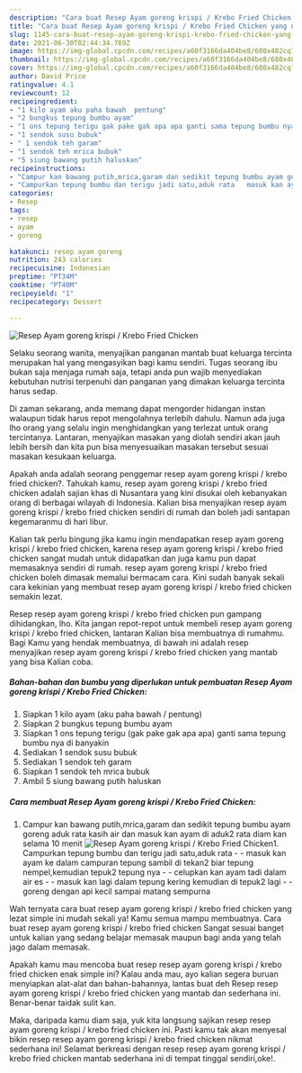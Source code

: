 ```yaml
---
description: "Cara buat Resep Ayam goreng krispi / Krebo Fried Chicken yang nikmat Untuk Jualan"
title: "Cara buat Resep Ayam goreng krispi / Krebo Fried Chicken yang nikmat Untuk Jualan"
slug: 1145-cara-buat-resep-ayam-goreng-krispi-krebo-fried-chicken-yang-nikmat-untuk-jualan
date: 2021-06-30T02:44:34.769Z
image: https://img-global.cpcdn.com/recipes/a60f3166da404be8/680x482cq70/resep-ayam-goreng-krispi-krebo-fried-chicken-foto-resep-utama.jpg
thumbnail: https://img-global.cpcdn.com/recipes/a60f3166da404be8/680x482cq70/resep-ayam-goreng-krispi-krebo-fried-chicken-foto-resep-utama.jpg
cover: https://img-global.cpcdn.com/recipes/a60f3166da404be8/680x482cq70/resep-ayam-goreng-krispi-krebo-fried-chicken-foto-resep-utama.jpg
author: David Price
ratingvalue: 4.1
reviewcount: 12
recipeingredient:
- "1 kilo ayam aku paha bawah  pentung"
- "2 bungkus tepung bumbu ayam"
- "1 ons tepung terigu gak pake gak apa apa ganti sama tepung bumbu nya di banyakin"
- "1 sendok susu bubuk"
- " 1 sendok teh garam"
- "1 sendok teh mrica bubuk"
- "5 siung bawang putih haluskan"
recipeinstructions:
- "Campur kan bawang putih,mrica,garam dan sedikit tepung bumbu ayam goreng aduk rata kasih air dan masuk kan ayam di aduk2 rata diam kan selama 10 menit"
- "Campurkan tepung bumbu dan terigu jadi satu,aduk rata   masuk kan ayam ke dalam campuran tepung sambil di tekan2 biar tepung nempel,kemudian tepuk2 tepung nya   celupkan kan ayam tadi dalam air es   masuk kan lagi dalam tepung kering kemudian di tepuk2 lagi   goreng dengan api kecil sampai matang sempurna"
categories:
- Resep
tags:
- resep
- ayam
- goreng

katakunci: resep ayam goreng 
nutrition: 243 calories
recipecuisine: Indonesian
preptime: "PT34M"
cooktime: "PT40M"
recipeyield: "1"
recipecategory: Dessert

---
```



![Resep Ayam goreng krispi / Krebo Fried Chicken](https://img-global.cpcdn.com/recipes/a60f3166da404be8/680x482cq70/resep-ayam-goreng-krispi-krebo-fried-chicken-foto-resep-utama.jpg)

Selaku seorang wanita, menyajikan panganan mantab buat keluarga tercinta merupakan hal yang mengasyikan bagi kamu sendiri. Tugas seorang ibu bukan saja menjaga rumah saja, tetapi anda pun wajib menyediakan kebutuhan nutrisi terpenuhi dan panganan yang dimakan keluarga tercinta harus sedap.

Di zaman  sekarang, anda memang dapat mengorder hidangan instan walaupun tidak harus repot mengolahnya terlebih dahulu. Namun ada juga lho orang yang selalu ingin menghidangkan yang terlezat untuk orang tercintanya. Lantaran, menyajikan masakan yang diolah sendiri akan jauh lebih bersih dan kita pun bisa menyesuaikan masakan tersebut sesuai masakan kesukaan keluarga. 



Apakah anda adalah seorang penggemar resep ayam goreng krispi / krebo fried chicken?. Tahukah kamu, resep ayam goreng krispi / krebo fried chicken adalah sajian khas di Nusantara yang kini disukai oleh kebanyakan orang di berbagai wilayah di Indonesia. Kalian bisa menyajikan resep ayam goreng krispi / krebo fried chicken sendiri di rumah dan boleh jadi santapan kegemaranmu di hari libur.

Kalian tak perlu bingung jika kamu ingin mendapatkan resep ayam goreng krispi / krebo fried chicken, karena resep ayam goreng krispi / krebo fried chicken sangat mudah untuk didapatkan dan juga kamu pun dapat memasaknya sendiri di rumah. resep ayam goreng krispi / krebo fried chicken boleh dimasak memalui bermacam cara. Kini sudah banyak sekali cara kekinian yang membuat resep ayam goreng krispi / krebo fried chicken semakin lezat.

Resep resep ayam goreng krispi / krebo fried chicken pun gampang dihidangkan, lho. Kita jangan repot-repot untuk membeli resep ayam goreng krispi / krebo fried chicken, lantaran Kalian bisa membuatnya di rumahmu. Bagi Kamu yang hendak membuatnya, di bawah ini adalah resep menyajikan resep ayam goreng krispi / krebo fried chicken yang mantab yang bisa Kalian coba.

<!--inarticleads1-->

##### Bahan-bahan dan bumbu yang diperlukan untuk pembuatan Resep Ayam goreng krispi / Krebo Fried Chicken:

1. Siapkan 1 kilo ayam (aku paha bawah / pentung)
1. Siapkan 2 bungkus tepung bumbu ayam
1. Siapkan 1 ons tepung terigu (gak pake gak apa apa) ganti sama tepung bumbu nya di banyakin
1. Sediakan 1 sendok susu bubuk
1. Sediakan  1 sendok teh garam
1. Siapkan 1 sendok teh mrica bubuk
1. Ambil 5 siung bawang putih haluskan




<!--inarticleads2-->

##### Cara membuat Resep Ayam goreng krispi / Krebo Fried Chicken:

1. Campur kan bawang putih,mrica,garam dan sedikit tepung bumbu ayam goreng aduk rata kasih air dan masuk kan ayam di aduk2 rata diam kan selama 10 menit
<img src="https://img-global.cpcdn.com/steps/c6f5e3eaf74b2347/160x128cq70/resep-ayam-goreng-krispi-krebo-fried-chicken-langkah-memasak-1-foto.jpg" alt="Resep Ayam goreng krispi / Krebo Fried Chicken">1. Campurkan tepung bumbu dan terigu jadi satu,aduk rata  -  - masuk kan ayam ke dalam campuran tepung sambil di tekan2 biar tepung nempel,kemudian tepuk2 tepung nya  -  - celupkan kan ayam tadi dalam air es  -  - masuk kan lagi dalam tepung kering kemudian di tepuk2 lagi  -  - goreng dengan api kecil sampai matang sempurna




Wah ternyata cara buat resep ayam goreng krispi / krebo fried chicken yang lezat simple ini mudah sekali ya! Kamu semua mampu membuatnya. Cara buat resep ayam goreng krispi / krebo fried chicken Sangat sesuai banget untuk kalian yang sedang belajar memasak maupun bagi anda yang telah jago dalam memasak.

Apakah kamu mau mencoba buat resep resep ayam goreng krispi / krebo fried chicken enak simple ini? Kalau anda mau, ayo kalian segera buruan menyiapkan alat-alat dan bahan-bahannya, lantas buat deh Resep resep ayam goreng krispi / krebo fried chicken yang mantab dan sederhana ini. Benar-benar taidak sulit kan. 

Maka, daripada kamu diam saja, yuk kita langsung sajikan resep resep ayam goreng krispi / krebo fried chicken ini. Pasti kamu tak akan menyesal bikin resep resep ayam goreng krispi / krebo fried chicken nikmat sederhana ini! Selamat berkreasi dengan resep resep ayam goreng krispi / krebo fried chicken mantab sederhana ini di tempat tinggal sendiri,oke!.


